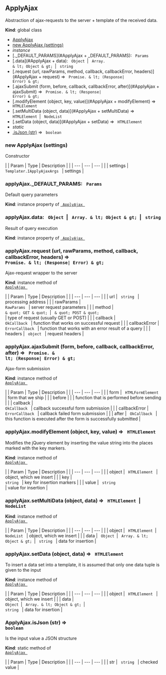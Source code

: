 <a name="ApplyAjax"> </a>

## ApplyAjax
Abstraction of ajax-requests to the server + template of the received data.

**Kind**: global class

* [ApplyAjax](#ApplyAjax)
* [new ApplyAjax (settings)](#new_ApplyAjax_new)
* _instance_
* [._DEFAULT_PARAMS](#ApplyAjax + _DEFAULT_PARAMS): <code> Params </code>
* [.data](#ApplyAjax + data): <code> Object </code>\| <code> Array. & lt; Object & gt; </code>\| <code> string </code>
* [.request (url, rawParams, method, callback, callbackError, headers)](#ApplyAjax + request) ⇒ <code> Promise. & lt; (Response\| Error) & gt; </code>
* [.ajaxSubmit (form, before, callback, callbackError, after)](#ApplyAjax + ajaxSubmit) ⇒ <code> Promise. & lt; (Response\| Error) & gt; </code>
* [.modifyElement (object, key, value)](#ApplyAjax + modifyElement) ⇒ <code> HTMLElement </code>
* [.setMultiData (object, data)](#ApplyAjax + setMultiData) ⇒ <code> HTMLElement </code>\| <code> NodeList </code>
* [.setData (object, data)](#ApplyAjax + setData) ⇒ <code> HTMLElement </code>
* _static_
* [.isJson (str)](#ApplyAjax.isJson) ⇒ <code> boolean </code>

<a name="new_ApplyAjax_new"> </a>

### new ApplyAjax (settings)
Constructor


| | Param | Type | Description |
| | --- | --- | --- |
| | settings | <code> Templater.IApplyAjaxArgs </code> | settings |

<a name="ApplyAjax+_DEFAULT_PARAMS"> </a>

### applyAjax._DEFAULT_PARAMS: <code> Params </code>
Default query parameters

**Kind**: instance property of [<code> ApplyAjax </code>](#ApplyAjax)
<a name="ApplyAjax+data"> </a>

### applyAjax.data: <code> Object </code>\| <code> Array. & lt; Object & gt; </code>\| <code> string </code>
Result of query execution

**Kind**: instance property of [<code> ApplyAjax </code>](#ApplyAjax)
<a name="ApplyAjax+request"> </a>

### applyAjax.request (url, rawParams, method, callback, callbackError, headers) ⇒ <code> Promise. & lt; (Response\| Error) & gt; </code>
Ajax-request wrapper to the server

**Kind**: instance method of [<code> ApplyAjax </code>](#ApplyAjax)

| | Param | Type | Description |
| | --- | --- | --- |
| | url | <code> string </code> | processing address |
| | rawParams | <code> RawParams </code> | server request parameters |
| | method | <code> & quot; GET & quot; </code>\| <code> & quot; POST & quot; </code> | type of request (usually GET or POST) |
| | callback | <code> OkCallback </code> | function that works on successful request |
| | callbackError | <code> ErrorCallback </code> | function that works with an error result of a query |
| | headers | <code> object </code> | request headers |

<a name="ApplyAjax+ajaxSubmit"> </a>

### applyAjax.ajaxSubmit (form, before, callback, callbackError, after) ⇒ <code> Promise. & lt; (Response\| Error) & gt; </code>
Ajax-form submission

**Kind**: instance method of [<code> ApplyAjax </code>](#ApplyAjax)

| | Param | Type | Description |
| | --- | --- | --- |
| | form | <code> HTMLFormElement </code> | form that we ship |
| | before | | | function that is performed before sending |
| | callback | <code> OkCallback </code> | callback successful form submission |
| | callbackError | <code> ErrorCallback </code> | callback failed form submission |
| | after | <code> OkCallback </code> | this function is executed after the form is successfully submitted |

<a name="ApplyAjax+modifyElement"> </a>

### applyAjax.modifyElement (object, key, value) ⇒ <code> HTMLElement </code>
Modifies the jQuery element by inserting the value string into the places marked with the key markers.

**Kind**: instance method of [<code> ApplyAjax </code>](#ApplyAjax)

| | Param | Type | Description |
| | --- | --- | --- |
| | object | <code> HTMLElement </code> | object, which we insert |
| | key | <code> string </code> | key for insertion markers |
| | value | <code> string </code> | value for insertion |

<a name="ApplyAjax+setMultiData"> </a>

### applyAjax.setMultiData (object, data) ⇒ <code> HTMLElement </code>\| <code> NodeList </code>


**Kind**: instance method of [<code> ApplyAjax </code>](#ApplyAjax)

| | Param | Type | Description |
| | --- | --- | --- |
| | object | <code> HTMLElement </code>\| <code> NodeList </code> | object, which we insert |
| | data | <code> Object </code>\| <code> Array. & lt; Object & gt; </code>\| <code> string </code> | data for insertion |

<a name="ApplyAjax+setData"> </a>

### applyAjax.setData (object, data) ⇒ <code> HTMLElement </code>
To insert a data set into a template, it is assumed that only one data tuple is given to the input

**Kind**: instance method of [<code> ApplyAjax </code>](#ApplyAjax)

| | Param | Type | Description |
| | --- | --- | --- |
| | object | <code> HTMLElement </code> | object, which we insert |
| | data | <code> Object </code>\| <code> Array. & lt; Object & gt; </code>\| <code> string </code> | data for insertion |

<a name="ApplyAjax.isJson"> </a>

### ApplyAjax.isJson (str) ⇒ <code> boolean </code>
Is the input value a JSON structure

**Kind**: static method of [<code> ApplyAjax </code>](#ApplyAjax)

| | Param | Type | Description |
| | --- | --- | --- |
| | str | <code> string </code> | checked value |

